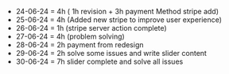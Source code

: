 - 24-06-24 = 4h ( 1h revision + 3h payment Method stripe add)
- 25-06-24 = 4h (Added new stripe to improve user experience)
- 26-06-24 = 1h (stripe server action complete)
- 27-06-24 = 4h (problem solving)
- 28-06-24 = 2h payment from redesign
- 29-06-24 = 2h solve some issues and write slider content
- 30-06-24 = 7h slider complete and solve all issues
